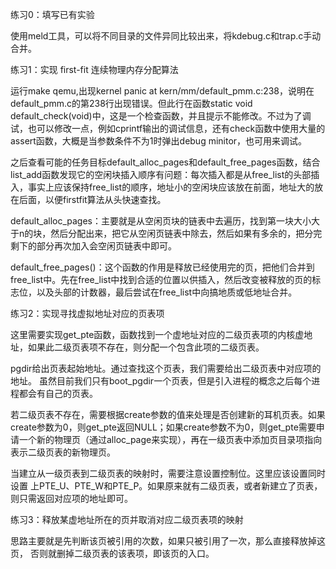 ﻿练习0：填写已有实验使用meld工具，可以将不同目录的文件异同比较出来，将kdebug.c和trap.c手动合并。练习1：实现 first-fit 连续物理内存分配算法运行make qemu,出现kernel panic at kern/mm/default_pmm.c:238，说明在default_pmm.c的第238行出现错误。但此行在函数static void default_check(void)中，这是一个检查函数，并且提示不能修改。不过为了调试，也可以修改一点，例如cprintf输出的调试信息，还有check函数中使用大量的assert函数，大概是当参数条件不为1时弹出debug minitor，也可用来调试。之后查看可能的任务目标default_alloc_pages和default_free_pages函数，结合list_add函数发现它的空闲块插入顺序有问题：每次插入都是从free_list的头部插入，事实上应该保持free_list的顺序，地址小的空闲块应该放在前面，地址大的放在后面，以便firstfit算法从头快速查找。default_alloc_pages：主要就是从空闲页块的链表中去遍历，找到第一块大小大于n的块，然后分配出来，把它从空闲页链表中除去，然后如果有多余的，把分完剩下的部分再次加入会空闲页链表中即可。default_free_pages()：这个函数的作用是释放已经使用完的页，把他们合并到free_list中。先在free_list中找到合适的位置以供插入，然后改变被释放的页的标志位，以及头部的计数器，最后尝试在free_list中向搞地质或低地址合并。练习2：实现寻找虚拟地址对应的页表项这里需要实现get_pte函数，函数找到一个虚地址对应的二级页表项的内核虚地址，如果此二级页表项不存在，则分配一个包含此项的二级页表。pgdir给出页表起始地址。通过查找这个页表，我们需要给出二级页表中对应项的地址。 虽然目前我们只有boot_pgdir一个页表，但是引入进程的概念之后每个进程都会有自己的页表。若二级页表不存在，需要根据create参数的值来处理是否创建新的耳机页表。如果create参数为0，则get_pte返回NULL；如果create参数不为0，则get_pte需要申请一个新的物理页（通过alloc_page来实现），再在一级页表中添加页目录项指向表示二级页表的新物理页。当建立从一级页表到二级页表的映射时，需要注意设置控制位。这里应该设置同时设置 上PTE_U、PTE_W和PTE_P。如果原来就有二级页表，或者新建立了页表，则只需返回对应项的地址即可。练习3：释放某虚地址所在的页并取消对应二级页表项的映射思路主要就是先判断该页被引用的次数，如果只被引用了一次，那么直接释放掉这页， 否则就删掉二级页表的该表项，即该页的入口。